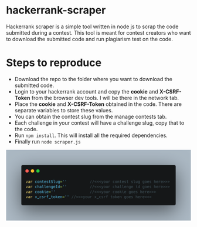 # hackerrank-scraper
Hackerrank scraper is a simple tool written in node js to scrap the code submitted during a contest. This tool is meant for contest creators who want to download the submitted code and run plagiarism test on the code.

# Steps to reproduce
- Download the repo to the folder where you want to download the submitted code.
- Login to your hackerrank account and copy the **cookie** and **X-CSRF-Token** from the browser dev tools. I will be there in the network tab.
- Place the **cookie** and **X-CSRF-Token** obtained in the code. There are separate variables to store these values.
- You can obtain the contest slug from the manage contests tab.
- Each challenge in your contest will have a challenge slug, copy that to the code.
- Run ```npm install```. This will install all the required dependencies.
- Finally run ```node scraper.js```



<img src="carbon.png"
     alt="Place the above parameters here"
     style="float: left; margin-right: 10px;" />

